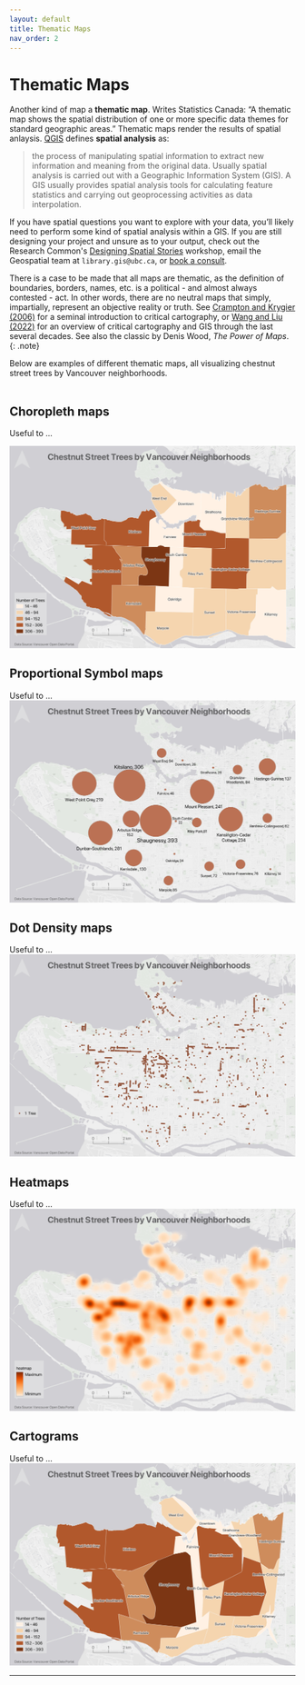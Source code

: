 ```yaml
---
layout: default
title: Thematic Maps
nav_order: 2
---
```

# Thematic Maps 

Another kind of map a **thematic map**. Writes Statistics Canada: “A thematic map shows the spatial distribution of one or more specific data themes for standard geographic areas.” Thematic maps render the results of spatial anlaysis. [QGIS](https://docs.qgis.org/2.18/en/docs/gentle_gis_introduction/spatial_analysis_interpolation.html#:~:text=Overview,Geographic%20Information%20System%20(GIS).) defines **spatial analysis** as:

> the process of manipulating spatial information to extract new information and meaning from the original data. Usually spatial analysis is carried out with a Geographic Information System (GIS). A GIS usually provides spatial analysis tools for calculating feature statistics and carrying out geoprocessing activities as data interpolation.

<!-- >> see other workshops like intro and tools and workflows for data modification, selects, etc. if you need to do processing/calculations to your spatial data before youre ready to symbolize it.  -->
If you have spatial questions you want to explore with your data, you’ll likely need to perform some kind of spatial analysis within a GIS. If you are still designing your project and unsure as to your output, check out the Research Common's [Designing Spatial Stories](https://ubc-library-rc.github.io/gis-spatial-stories/) workshop, email the Geospatial team at `library.gis@ubc.ca`, or [book a consult](https://libcal.library.ubc.ca/appointments/research_commons#s-lc-public-pt).

There is a case to be made that all maps are thematic, as the definition of boundaries, borders, names, etc. is a political - and almost always contested - act. In other words, there are no neutral maps that simply, impartially, represent an objective reality or truth. See [Crampton and Krygier (2006)](https://acme-journal.org/index.php/acme/article/view/723) for a seminal introduction to critical cartography, or [Wang and Liu (2022)](https://www.researchgate.net/publication/365011390_Maps_and_cartography_Progress_in_international_critical_cartographyGIS_research) for an overview of critical cartography and GIS through the last several decades. See also the classic by Denis Wood, *The Power of Maps*.
{: .note}

Below are examples of different thematic maps, all visualizing chestnut street trees by Vancouver neighborhoods.
<br><br>

## Choropleth maps
Useful to ...

![chropleth map](./images/chestnut-choropleth-map.jpeg)

## Proportional Symbol maps
Useful to ...
![chropleth map](./images/chestnut-proportional-symbol.jpeg)

## Dot Density maps
Useful to ...
![chropleth map](./images/chestnut-dot-density-map.jpeg)

## Heatmaps
Useful to ...
![chropleth map](./images/chestnut-heatmap.jpeg)

## Cartograms 
Useful to ...
![chropleth map](./images/chestnut-cartogram-map.jpeg)


----




